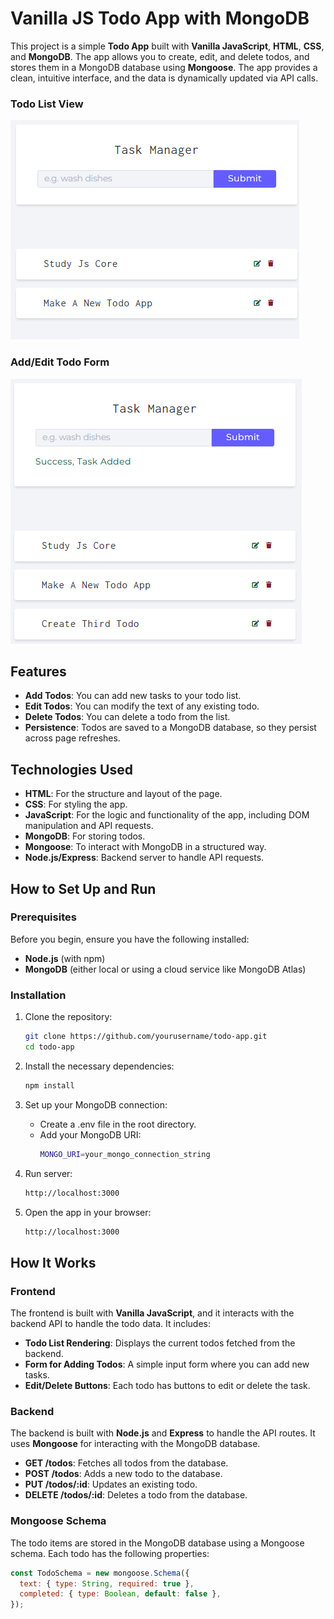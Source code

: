 # Vanilla JS Todo App with MongoDB

This project is a simple **Todo App** built with **Vanilla JavaScript**, **HTML**, **CSS**, and **MongoDB**. The app allows you to create, edit, and delete todos, and stores them in a MongoDB database using **Mongoose**. The app provides a clean, intuitive interface, and the data is dynamically updated via API calls.

### Todo List View

![Todo List View](./todo1.png)

### Add/Edit Todo Form

![Add/Edit Todo Form](./todo2.png)

## Features

- **Add Todos**: You can add new tasks to your todo list.
- **Edit Todos**: You can modify the text of any existing todo.
- **Delete Todos**: You can delete a todo from the list.
- **Persistence**: Todos are saved to a MongoDB database, so they persist across page refreshes.

## Technologies Used

- **HTML**: For the structure and layout of the page.
- **CSS**: For styling the app.
- **JavaScript**: For the logic and functionality of the app, including DOM manipulation and API requests.
- **MongoDB**: For storing todos.
- **Mongoose**: To interact with MongoDB in a structured way.
- **Node.js/Express**: Backend server to handle API requests.

## How to Set Up and Run

### Prerequisites

Before you begin, ensure you have the following installed:

- **Node.js** (with npm)
- **MongoDB** (either local or using a cloud service like MongoDB Atlas)

### Installation

1. Clone the repository:
   ```bash
   git clone https://github.com/yourusername/todo-app.git
   cd todo-app

2. Install the necessary dependencies:
   ```bash
   npm install
   
3. Set up your MongoDB connection:

   - Create a .env file in the root directory.
   - Add your MongoDB URI:
      ```bash
      MONGO_URI=your_mongo_connection_string

5. Run server:

   ```bash
   http://localhost:3000

6. Open the app in your browser:

   ```bash
   http://localhost:3000

## How It Works

### Frontend

The frontend is built with **Vanilla JavaScript**, and it interacts with the backend API to handle the todo data. It includes:

- **Todo List Rendering**: Displays the current todos fetched from the backend.
- **Form for Adding Todos**: A simple input form where you can add new tasks.
- **Edit/Delete Buttons**: Each todo has buttons to edit or delete the task.

### Backend

The backend is built with **Node.js** and **Express** to handle the API routes. It uses **Mongoose** for interacting with the MongoDB database.

- **GET /todos**: Fetches all todos from the database.
- **POST /todos**: Adds a new todo to the database.
- **PUT /todos/:id**: Updates an existing todo.
- **DELETE /todos/:id**: Deletes a todo from the database.

### Mongoose Schema

The todo items are stored in the MongoDB database using a Mongoose schema. Each todo has the following properties:

```javascript
const TodoSchema = new mongoose.Schema({
  text: { type: String, required: true },
  completed: { type: Boolean, default: false },
});



